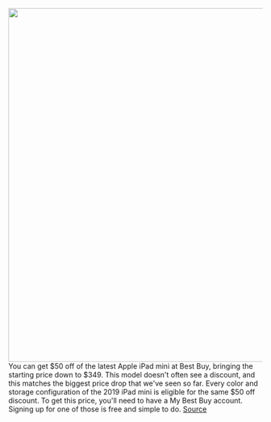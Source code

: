 <img src='https://cdn.vox-cdn.com/thumbor/27u6K--ZA5A5fJHXOC-I7HPDx-w=/0x0:2040x1360/1200x800/filters:focal(930x714:1256x1040)/cdn.vox-cdn.com/uploads/chorus_image/image/66483273/akrales_190318_3298_0042.0.jpg' width='700px' /><br/>
You can get $50 off of the latest Apple iPad mini at Best Buy, bringing the starting price down to $349. This model doesn't often see a discount, and this matches the biggest price drop that we've seen so far. Every color and storage configuration of the 2019 iPad mini is eligible for the same $50 off discount. To get this price, you'll need to have a My Best Buy account. Signing up for one of those is free and simple to do.
<a href='https://www.theverge.com/good-deals/2020/3/11/21174759/apple-ipad-mini-2019-sale-discount-deal-best-buy-nintendo-switch-anker'> Source <a/>